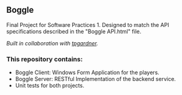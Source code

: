 ## Boggle

Final Project for Software Practices 1. Designed to match the API specifications described in the "Boggle API.html" file. 

*Built in collaboration with [tpgardner](https://github.com/tpgardner).*


### This repository contains:
* Boggle Client: Windows Form Application for the players.
* Boggle Server: RESTful Implementation of the backend service. 
* Unit tests for both projects.

